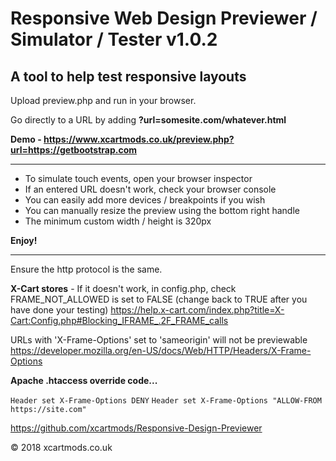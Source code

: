 # Responsive Web Design Previewer / Simulator / Tester v1.0.2

## A tool to help test responsive layouts

Upload preview.php and run in your browser.

Go directly to a URL by adding **?url=somesite.com/whatever.html**

**Demo - https://www.xcartmods.co.uk/preview.php?url=https://getbootstrap.com**

---

- To simulate touch events, open your browser inspector
- If an entered URL doesn't work, check your browser console
- You can easily add more devices / breakpoints if you wish
- You can manually resize the preview using the bottom right handle
- The minimum custom width / height is 320px

**Enjoy!**

---

Ensure the http protocol is the same.

**X-Cart stores** - If it doesn't work, in config.php, check FRAME_NOT_ALLOWED is set to FALSE (change back to TRUE after you have done your testing)
https://help.x-cart.com/index.php?title=X-Cart:Config.php#Blocking_IFRAME_.2F_FRAME_calls

URLs with 'X-Frame-Options' set to 'sameorigin' will not be previewable
https://developer.mozilla.org/en-US/docs/Web/HTTP/Headers/X-Frame-Options
  
**Apache .htaccess override code...**

```Header set X-Frame-Options DENY```
```Header set X-Frame-Options "ALLOW-FROM https://site.com"```

https://github.com/xcartmods/Responsive-Design-Previewer

&copy; 2018 xcartmods.co.uk
